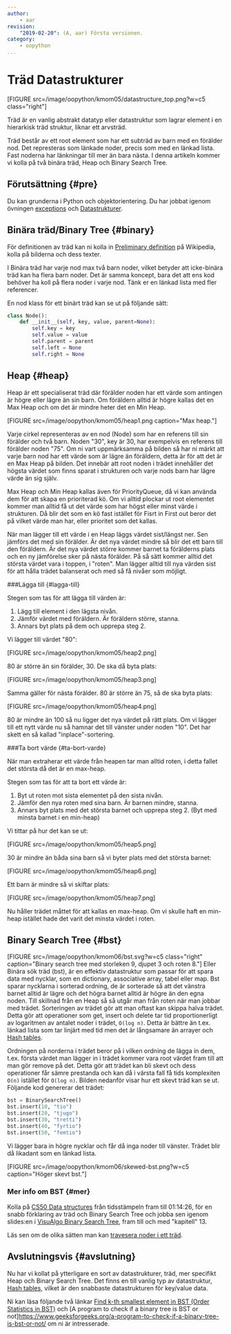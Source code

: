 ```yaml
---
author:
    - aar
revision:
    "2019-02-20": (A, aar) Första versionen.
category:
    - oopython
...
```

Träd Datastrukturer
===================================

[FIGURE src=/image/oopython/kmom05/datastructure_top.png?w=c5 class="right"]

Träd är en vanlig abstrakt datatyp eller datastruktur som lagrar element i en hierarkisk träd struktur, liknar ett arvsträd.

<!--more-->

Träd består av ett root element som har ett subträd av barn med en förälder nod. Det represteras som länkade noder, precis som med en länkad lista. Fast noderna har länkningar till mer än bara nästa. I denna artikeln kommer vi kolla på två binära träd, Heap och Binary Search Tree.



Förutsättning {#pre}
-------------------------------

Du kan grunderna i Python och objektorientering. Du har jobbat igenom övningen [exceptions](kunskap/exceptions) och [Datastrukturer](kunskap/datastrukturer).



Binära träd/Binary Tree {#binary}
-----------------------------
För definitionen av träd kan ni kolla in [Preliminary definition](https://en.wikipedia.org/wiki/Tree_(data_structure)#Preliminary_definition) på Wikipedia, kolla på bilderna och dess texter.

I Binära träd har varje nod max två barn noder, vilket betyder att icke-binära träd kan ha flera barn noder. Det är samma koncept, bara det att ens kod behöver ha koll på flera noder i varje nod. Tänk er en länkad lista med fler referencer.

En nod klass för ett binärt träd kan se ut på följande sätt:

```python
class Node():
    def __init__(self, key, value, parent=None):
        self.key = key
        self.value = value
        self.parent = parent
        self.left = None
        self.right = None
```



Heap {#heap}
------------------------------

Heap är ett specialiserat träd där förälder noden har ett värde som antingen är högre eller lägre än sin barn. Om föräldern alltid är högre kallas det en Max Heap och om det är mindre heter det en Min Heap.

[FIGURE src=/image/oopython/kmom05/heap1.png caption="Max heap."]

Varje cirkel representeras av en nod (Node) som har en referens till sin förälder och två barn. Noden "30", key är 30, har exempelvis en referens till förälder noden "75". Om ni vart uppmärksamma på bilden så har ni märkt att varje barn nod har ett värde som är lägre än föräldern, detta är för att det är en Max Heap på bilden. Det innebär att root noden i trädet innehåller det högsta värdet som finns sparat i strukturen och varje nods barn har lägre värde än sig själv.

Max Heap och Min Heap kallas även för PriorityQueue, då vi kan använda dem för att skapa en prioriterad kö. Om vi alltid plockar ut root elementet kommer man alltid få ut det värde som har högst eller minst värde i strukturen. Då blir det som en kö fast istället för Fisrt in First out beror det på vilket värde man har, eller prioritet som det kallas.

När man lägger till ett värde i en Heap läggs värdet sist/längst ner. Sen jämförs det med sin förälder. Är det nya värdet mindre så blir det ett barn till den föräldern. Är det nya värdet större kommer barnet ta förälderns plats och en ny jämförelse sker på nästa förälder. På så sätt kommer alltid det största värdet vara i toppen, i "roten". Man lägger alltid till nya värden sist för att hålla trädet balanserat och med så få nivåer som möjligt.

###Lägga till {#lagga-till}  

Stegen som tas för att lägga till värden är:  
1. Lägg till element i den lägsta nivån.  
2. Jämför värdet med föräldern. Är föräldern större, stanna.  
3. Annars byt plats på dem och upprepa steg 2.

Vi lägger till värdet "80":  

[FIGURE src=/image/oopython/kmom05/heap2.png]

80 är större än sin förälder, 30. De ska då byta plats:  

[FIGURE src=/image/oopython/kmom05/heap3.png]  

Samma gäller för nästa förälder. 80 är större än 75, så de ska byta plats:  

[FIGURE src=/image/oopython/kmom05/heap4.png]  

80 är mindre än 100 så nu ligger det nya värdet på rätt plats. Om vi lägger till ett nytt värde nu så hamnar det till vänster under noden "10". Det har skett en så kallad "inplace"-sortering.



###Ta bort värde {#ta-bort-varde}  

När man extraherar ett värde från heapen tar man alltid roten, i detta fallet det största då det är en max-heap.  

Stegen som tas för att ta bort ett värde är:  
1. Byt ut roten mot sista elementet på den sista nivån.  
2. Jämför den nya roten med sina barn. Är barnen mindre, stanna.  
3. Annars byt plats med det största barnet och upprepa steg 2. (Byt med minsta barnet i en min-heap)  

Vi tittar på hur det kan se ut:  

[FIGURE src=/image/oopython/kmom05/heap5.png]  

30 är mindre än båda sina barn så vi byter plats med det största barnet:  

[FIGURE src=/image/oopython/kmom05/heap6.png]  

Ett barn är mindre så vi skiftar plats:  

[FIGURE src=/image/oopython/kmom05/heap7.png]

Nu håller trädet måttet för att kallas en max-heap. Om vi skulle haft en min-heap istället hade det varit det minsta värdet i roten.



Binary Search Tree {#bst}
------------------------------

[FIGURE src=/image/oopython/kmom06/bst.svg?w=c5 class="right" caption="Binary search tree med storleken 9, djupet 3 och roten 8."]
Eller Binära sök träd (bst), är en effektiv datastruktur som passar för att spara data med nycklar, som en dictionary, associative array, tabel eller map. Bst sparar nycklarna i sorterad ordning, de är sorterade så att det vänstra barnet alltid är lägre och det högra barnet alltid är högre än den egna noden. Till skillnad från en Heap så så utgår man från roten när man jobbar med trädet. Sorteringen av trädet gör att man oftast kan skippa halva trädet. Detta gör att operationer som get, insert och delete tar tid proportionerligt av logaritmen av antalet noder i trädet, `O(log n)`. Detta är bättre än t.ex. länkad lista som tar linjärt med tid men det är långsamare än arrayer och [Hash tables](https://en.wikipedia.org/wiki/Hash_table).


Ordningen på norderna i trädet beror på i vilken ordning de lägga in dem, t.ex. första värdet man lägger in i trädet kommer vara root värdet fram till att man gör remove på det. Detta gör att trädet kan bli skevt och dess operationer får sämre prestanda och kan då i värsta fall få tids komplexiten `O(n)` istället för `O(log n)`. Bilden nedanför visar hur ett skevt träd kan se ut. Följande kod genererar det trädet:

```python
bst = BinarySearchTree()
bst.insert(10, "tio")
bst.insert(20, "tjugo")
bst.insert(30, "tretti")
bst.insert(40, "fyrtio")
bst.insert(50, "femtio")
```

Vi lägger bara in högre nycklar och får då inga noder till vänster. Trädet blir då likadant som en länkad lista.

[FIGURE src=/image/oopython/kmom06/skewed-bst.png?w=c5 caption="Höger skevt bst."]

### Mer info om BST {#mer}

Kolla på [CS50 Data structures](https://www.youtube.com/watch?v=pA-8eBZvN1E&t=3473s) från tidsstämpeln fram till 01:14:26, för en snabb förklaring av träd och Binary Search Tree och jobba sen igenom slides:en i [VisuAlgo Binary Search Tree](https://visualgo.net/en/bst?slide=1), fram till och med "kapitell" 13.

Läs sen om de olika sätten man kan [travesera noder i ett träd](https://en.wikipedia.org/wiki/Tree_traversal).

Avslutningsvis {#avslutning}
------------------------------

Nu har vi kollat på ytterligare en sort av datastrukturer, träd, mer specifikt Heap och Binary Search Tree. Det finns en till vanlig typ av datastruktur,  [Hash tables](https://en.wikipedia.org/wiki/Hash_table), vilket är den snabbaste datastrukturen för key/value data.

Ni kan läsa följande två länkar [Find k-th smallest element in BST (Order Statistics in BST)](https://www.geeksforgeeks.org/find-k-th-smallest-element-in-bst-order-statistics-in-bst/) och [A program to check if a binary tree is BST or not]https://www.geeksforgeeks.org/a-program-to-check-if-a-binary-tree-is-bst-or-not/ om ni är intresserade.
